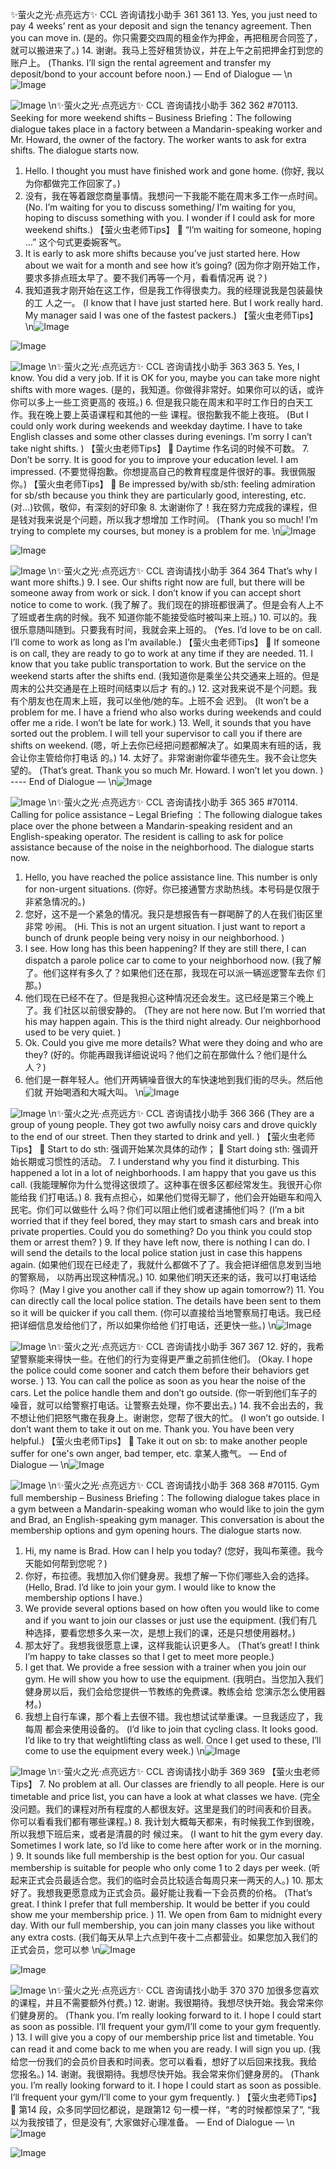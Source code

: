 ✨萤火之光·点亮远方✨
CCL 咨询请找小助手
361
361
13. Yes, you just need to pay 4 weeks’ rent as your deposit and sign the tenancy
agreement. Then you can move in.
(是的。你只需要交四周的租金作为押金，再把租房合同签了，就可以搬进来了。)
14. 谢谢。我马上签好租赁协议，并在上午之前把押金打到您的账户上。
(Thanks. I’ll sign the rental agreement and transfer my deposit/bond to your account
before noon.)
— End of Dialogue —
\n![Image](images/page361_image1.jpeg)

![Image](images/page361_image2.jpeg)
\n✨萤火之光·点亮远方✨
CCL 咨询请找小助手
362
362
#70113. Seeking for more weekend shifts – Business
Briefing：The following dialogue takes place in a factory between a Mandarin-speaking
worker and Mr. Howard, the owner of the factory. The worker wants to ask for extra
shifts. The dialogue starts now.
1. Hello. I thought you must have finished work and gone home.
(你好, 我以为你都做完工作回家了。)
2. 没有，我在等着跟您商量事情。我想问一下我能不能在周末多工作一点时间。
(No. I’m waiting for you to discuss something/ I’m waiting for you, hoping to discuss
something with you. I wonder if I could ask for more weekend shifts.)
【萤火虫老师Tips】

“I’m waiting for someone, hoping …” 这个句式更委婉客气。
3. It is early to ask more shifts because you’ve just started here. How about we wait for
a month and see how it’s going?
(因为你才刚开始工作，要求多排点班太早了。要不我们再等一个月，看看情况再
说？)
4. 我知道我才刚开始在这工作，但是我工作得很卖力。我的经理说我是包装最快的工
人之一。
(I know that I have just started here. But I work really hard. My manager said I was one
of the fastest packers.)
【萤火虫老师Tips】
\n![Image](images/page362_image1.jpeg)

![Image](images/page362_image2.jpeg)

![Image](images/page362_image3.jpeg)
\n✨萤火之光·点亮远方✨
CCL 咨询请找小助手
363
363
5. Yes, I know. You did a very job. If it is OK for you, maybe you can take more night
shifts with more wages.
(是的，我知道。你做得非常好。如果你可以的话，或许你可以多上一些工资更高的
夜班。)
6. 但是我只能在周末和平时工作日的白天工作。我在晚上要上英语课程和其他的一些
课程。很抱歉我不能上夜班。
(But I could only work during weekends and weekday daytime. I have to take English
classes and some other classes during evenings. I’m sorry I can’t take night shifts. )
【萤火虫老师Tips】

Daytime 作名词的时候不可数。
7. Don’t be sorry. It is good for you to improve your education level. I am impressed.
(不要觉得抱歉。你想提高自己的教育程度是件很好的事。我很佩服你。)
【萤火虫老师Tips】

Be impressed by/with sb/sth: feeling admiration for sb/sth because you think they are
particularly good, interesting, etc. (对…)钦佩，敬仰，有深刻的好印象
8. 太谢谢你了！我在努力完成我的课程，但是钱对我来说是个问题，所以我才想增加
工作时间。
(Thank you so much! I’m trying to complete my courses, but money is a problem for me.
\n![Image](images/page363_image1.jpeg)

![Image](images/page363_image2.jpeg)

![Image](images/page363_image3.jpeg)
\n✨萤火之光·点亮远方✨
CCL 咨询请找小助手
364
364
That’s why I want more shifts.)
9. I see. Our shifts right now are full, but there will be someone away from work or sick.
I don’t know if you can accept short notice to come to work.
(我了解了。我们现在的排班都很满了。但是会有人上不了班或者生病的时候。我不
知道你能不能接受临时被叫来上班。)
10. 可以的。我很乐意随叫随到。只要我有时间，我就会来上班的。
(Yes. I’d love to be on call. I’ll come to work as long as I’m available.)
【萤火虫老师Tips】

If someone is on call, they are ready to go to work at any time if they are needed.
11. I know that you take public transportation to work. But the service on the weekend
starts after the shifts end.
(我知道你是乘坐公共交通来上班的。但是周末的公共交通是在上班时间结束以后才
有的。)
12. 这对我来说不是个问题。我有个朋友也在周末上班，我可以坐他/她的车。上班不会
迟到。
(It won’t be a problem for me. I have a friend who also works during weekends and could
offer me a ride. I won’t be late for work.)
13. Well, it sounds that you have sorted out the problem. I will tell your supervisor to
call you if there are shifts on weekend.
(嗯，听上去你已经把问题都解决了。如果周末有班的话，我会让你主管给你打电话
的。)
14. 太好了。非常谢谢你霍华德先生。我不会让您失望的。
(That’s great. Thank you so much Mr. Howard. I won’t let you down. )
---- End of Dialogue —
\n![Image](images/page364_image1.jpeg)

![Image](images/page364_image2.jpeg)
\n✨萤火之光·点亮远方✨
CCL 咨询请找小助手
365
365
#70114. Calling for police assistance – Legal
Briefing ：The
following
dialogue
takes
place
over
the
phone
between
a
Mandarin-speaking resident and an English-speaking operator. The resident is calling
to ask for police assistance because of the noise in the neighborhood. The dialogue starts
now.
1. Hello, you have reached the police assistance line. This number is only for
non-urgent situations.
(你好。你已接通警方求助热线。本号码是仅限于非紧急情况的。)
2. 您好，这不是一个紧急的情况。我只是想报告有一群喝醉了的人在我们街区里非常
吵闹。
(Hi. This is not an urgent situation. I just want to report a bunch of drunk people being
very noisy in our neighborhood. )
3. I see. How long has this been happening? If they are still there, I can dispatch a
parole police car to come to your neighborhood now.
(我了解了。他们这样有多久了？如果他们还在那，我现在可以派一辆巡逻警车去你
们那。)
4. 他们现在已经不在了。但是我担心这种情况还会发生。这已经是第三个晚上了。我
们社区以前很安静的。
(They are not here now. But I’m worried that his may happen again. This is the third
night already. Our neighborhood used to be very quiet. )
5. Ok. Could you give me more details? What were they doing and who are they?
(好的。你能再跟我详细说说吗？他们之前在那做什么？他们是什么人？)
6. 他们是一群年轻人。他们开两辆噪音很大的车快速地到我们街的尽头。然后他们就
开始喝酒和大喊大叫。
\n![Image](images/page365_image1.jpeg)

![Image](images/page365_image2.jpeg)
\n✨萤火之光·点亮远方✨
CCL 咨询请找小助手
366
366
(They are a group of young people. They got two awfully noisy cars and drove quickly to
the end of our street. Then they started to drink and yell. )
【萤火虫老师Tips】

Start to do sth: 强调开始某次具体的动作；

Start doing sth: 强调开始长期或习惯性的活动。
7. I understand why you find it disturbing. This happened a lot in a lot of
neighborhoods. I am happy that you gave us this call.
(我能理解你为什么觉得这很烦了。这种事在很多区都经常发生。我很开心你能给我
们打电话。)
8. 我有点担心，如果他们觉得无聊了，他们会开始砸车和闯入民宅。你们可以做些什
么吗？你们可以阻止他们或者逮捕他们吗？
(I’m a bit worried that if they feel bored, they may start to smash cars and break into
private properties. Could you do something? Do you think you could stop them or arrest
them? )
9. If they have left now, there is nothing I can do. I will send the details to the local
police station just in case this happens again.
(如果他们现在已经走了，我就什么都做不了了。我会把详细信息发到当地的警察局，
以防再出现这种情况。)
10. 如果他们明天还来的话，我可以打电话给你吗？
(May I give you another call if they show up again tomorrow?)
11. You can directly call the local police station. The details have been sent to them so it
will be quicker if you call them.
(你可以直接给当地警察局打电话。我已经把详细信息发给他们了，所以如果你给他
们打电话，还更快一些。)
\n![Image](images/page366_image1.jpeg)

![Image](images/page366_image2.jpeg)
\n✨萤火之光·点亮远方✨
CCL 咨询请找小助手
367
367
12. 好的，我希望警察能来得快一些。在他们的行为变得更严重之前抓住他们。
(Okay. I hope the police could come sooner and catch them before their behaviors get
worse. )
13. You can call the police as soon as you hear the noise of the cars. Let the police handle
them and don’t go outside.
(你一听到他们车子的噪音，就可以给警察打电话。让警察去处理，你不要出去。)
14. 我不会出去的，我不想让他们把怒气撒在我身上。谢谢您，您帮了很大的忙。
(I won’t go outside. I don’t want them to take it out on me. Thank you. You have been
very helpful.)
【萤火虫老师Tips】

Take it out on sb: to make another people suffer for one's own anger, bad temper, etc.
拿某人撒气。
— End of Dialogue —
\n![Image](images/page367_image1.jpeg)

![Image](images/page367_image2.jpeg)
\n✨萤火之光·点亮远方✨
CCL 咨询请找小助手
368
368
#70115. Gym full membership – Business
Briefing：The following dialogue takes place in a gym between a Mandarin-speaking
woman who would like to join the gym and Brad, an English-speaking gym manager.
This conversation is about the membership options and gym opening hours. The
dialogue starts now.
1. Hi, my name is Brad. How can I help you today?
(您好，我叫布莱德。我今天能如何帮到您呢？)
2. 你好，布拉德。我想加入你们健身房。我想了解一下你们哪些入会的选择。
(Hello, Brad. I’d like to join your gym. I would like to know the membership options I
have.)
3. We provide several options based on how often you would like to come and if you
want to join our classes or just use the equipment.
(我们有几种选择，要看您想多久来一次，是想上我们的课，还是只想使用器材。)
4. 那太好了。我想我很愿意上课，这样我能认识更多人。
(That’s great! I think I’m happy to take classes so that I get to meet more people.)
5. I get that. We provide a free session with a trainer when you join our gym. He will
show you how to use the equipment.
(我明白。当您加入我们健身房以后，我们会给您提供一节教练的免费课。教练会给
您演示怎么使用器材。)
6. 我想上自行车课，那个看上去很不错。我也想试试举重课。一旦我适应了，我每周
都会来使用设备的。
(I’d like to join that cycling class. It looks good. I’d like to try that weightlifting class as
well. Once I get used to these, I’ll come to use the equipment every week.)
\n![Image](images/page368_image1.jpeg)

![Image](images/page368_image2.jpeg)
\n✨萤火之光·点亮远方✨
CCL 咨询请找小助手
369
369
【萤火虫老师Tips】
7. No problem at all. Our classes are friendly to all people. Here is our timetable and
price list, you can have a look at what classes we have.
(完全没问题。我们的课程对所有程度的人都很友好。这里是我们的时间表和价目表。
你可以看看我们都有哪些课程。)
8. 我计划大概每天都来，有时候我工作到很晚，所以我想下班后来，或者是清晨的时
候过来。
(I want to hit the gym every day. Sometimes I work late, so I’d like to come here after
work or in the morning. )
9. It sounds like full membership is the best option for you. Our casual membership is
suitable for people who only come 1 to 2 days per week.
(听起来正式会员最适合您。我们的临时会员比较适合每周只来一两天的人。)
10. 那太好了。我想我更愿意成为正式会员。最好能让我看一下会员费的价格。
(That’s great. I think I prefer that full membership. It would be better if you could show
me your membership price. )
11. We open from 6am to midnight every day. With our full membership, you can join
many classes you like without any extra costs.
(我们每天从早上六点到午夜十二点都营业。如果您加入我们的正式会员，您可以参
\n![Image](images/page369_image1.jpeg)

![Image](images/page369_image2.jpeg)

![Image](images/page369_image3.jpeg)
\n✨萤火之光·点亮远方✨
CCL 咨询请找小助手
370
370
加很多您喜欢的课程，并且不需要额外付费。)
12. 谢谢。我很期待。我想尽快开始。我会常来你们健身房的。
(Thank you. I’m really looking forward to it. I hope I could start as soon as possible. I’ll
frequent your gym/I’ll come to your gym frequently. )
13. I will give you a copy of our membership price list and timetable. You can read it
and come back to me when you are ready. I will sign you up.
(我给您一份我们的会员价目表和时间表。您可以看看，想好了以后回来找我。我给
您报名。)
14. 谢谢。我很期待。我想尽快开始。我会常来你们健身房的。
(Thank you. I’m really looking forward to it. I hope I could start as soon as possible. I’ll
frequent your gym/I’ll come to your gym frequently. )
【萤火虫老师Tips】

第14 段，众多同学回忆都说，是跟第12 句一模一样，“考的时候都惊呆了”, “我
以为我按错了，但是没有”, 大家做好心理准备。
— End of Dialogue —
\n![Image](images/page370_image1.jpeg)

![Image](images/page370_image2.jpeg)